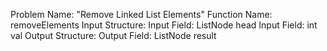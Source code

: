 Problem Name: "Remove Linked List Elements"
Function Name: removeElements
Input Structure:
Input Field: ListNode head
Input Field: int val
Output Structure: 
Output Field: ListNode result